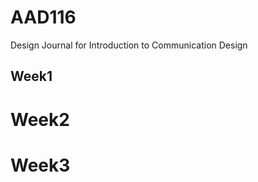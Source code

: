 AAD116
======

Design Journal for Introduction to Communication Design

Week1
-----



Week2
=====



Week3
=====
